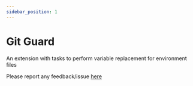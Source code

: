 ```yaml
---
sidebar_position: 1
---
```


# Git Guard

An extension with tasks to perform variable replacement for environment files

Please report any feedback/issue [here](https://github.com/joachimdalen/azdevops-git-guard)
